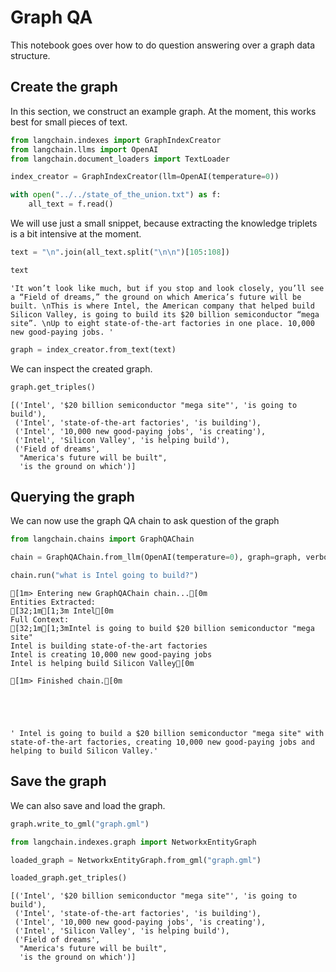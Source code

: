 # Graph QA

This notebook goes over how to do question answering over a graph data structure.

## Create the graph

In this section, we construct an example graph. At the moment, this works best for small pieces of text.


```python
from langchain.indexes import GraphIndexCreator
from langchain.llms import OpenAI
from langchain.document_loaders import TextLoader
```


```python
index_creator = GraphIndexCreator(llm=OpenAI(temperature=0))
```


```python
with open("../../state_of_the_union.txt") as f:
    all_text = f.read()
```

We will use just a small snippet, because extracting the knowledge triplets is a bit intensive at the moment.


```python
text = "\n".join(all_text.split("\n\n")[105:108])
```


```python
text
```




    'It won’t look like much, but if you stop and look closely, you’ll see a “Field of dreams,” the ground on which America’s future will be built. \nThis is where Intel, the American company that helped build Silicon Valley, is going to build its $20 billion semiconductor “mega site”. \nUp to eight state-of-the-art factories in one place. 10,000 new good-paying jobs. '




```python
graph = index_creator.from_text(text)
```

We can inspect the created graph.


```python
graph.get_triples()
```




    [('Intel', '$20 billion semiconductor "mega site"', 'is going to build'),
     ('Intel', 'state-of-the-art factories', 'is building'),
     ('Intel', '10,000 new good-paying jobs', 'is creating'),
     ('Intel', 'Silicon Valley', 'is helping build'),
     ('Field of dreams',
      "America's future will be built",
      'is the ground on which')]



## Querying the graph
We can now use the graph QA chain to ask question of the graph


```python
from langchain.chains import GraphQAChain
```


```python
chain = GraphQAChain.from_llm(OpenAI(temperature=0), graph=graph, verbose=True)
```


```python
chain.run("what is Intel going to build?")
```

    
    
    [1m> Entering new GraphQAChain chain...[0m
    Entities Extracted:
    [32;1m[1;3m Intel[0m
    Full Context:
    [32;1m[1;3mIntel is going to build $20 billion semiconductor "mega site"
    Intel is building state-of-the-art factories
    Intel is creating 10,000 new good-paying jobs
    Intel is helping build Silicon Valley[0m
    
    [1m> Finished chain.[0m
    




    ' Intel is going to build a $20 billion semiconductor "mega site" with state-of-the-art factories, creating 10,000 new good-paying jobs and helping to build Silicon Valley.'



## Save the graph
We can also save and load the graph.


```python
graph.write_to_gml("graph.gml")
```


```python
from langchain.indexes.graph import NetworkxEntityGraph
```


```python
loaded_graph = NetworkxEntityGraph.from_gml("graph.gml")
```


```python
loaded_graph.get_triples()
```




    [('Intel', '$20 billion semiconductor "mega site"', 'is going to build'),
     ('Intel', 'state-of-the-art factories', 'is building'),
     ('Intel', '10,000 new good-paying jobs', 'is creating'),
     ('Intel', 'Silicon Valley', 'is helping build'),
     ('Field of dreams',
      "America's future will be built",
      'is the ground on which')]




```python

```
